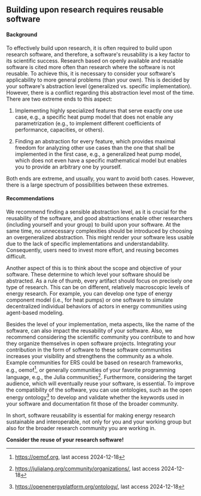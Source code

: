 ## Building upon research requires reusable software

#### Background

To effectively build upon research, it is often required to build upon
research software, and therefore, a software's reusability is a key
factor to its scientific success. Research based on openly available and
reusable software is cited more often than research where the software
is not reusable. To achieve this, it is necessary to consider your
software's applicability to more general problems (than your own). This
is decided by your software's abstraction level (generalized vs.
specific implementation). However, there is a conflict regarding this
abstraction level most of the time. There are two extreme ends to this
aspect:

1.  Implementing highly specialized features that serve exactly one use
    case, e.g., a specific heat pump model that does not enable any
    parametrization (e.g., to implement different coefficients of
    performance, capacities, or others).

2.  Finding an abstraction for every feature, which provides maximal
    freedom for analyzing other use cases than the one that shall be
    implemented in the first case, e.g., a generalized heat pump model,
    which does not even have a specific mathematical model but enables
    you to provide an arbitrary one by yourself.

Both ends are extreme, and usually, you want to avoid both cases.
However, there is a large spectrum of possibilities between these
extremes.

#### Recommendations

We recommend finding a sensible abstraction level, as it is crucial for
the reusability of the software, and good abstractions enable other
researchers (including yourself and your group) to build upon your
software. At the same time, no unnecessary complexities should be
introduced by choosing an overgeneralized abstraction. This might render
your software less usable due to the lack of specific implementations
and understandability. Consequently, users need to invest more effort,
and reusing becomes difficult.

Another aspect of this is to think about the scope and objective of your
software. These determine to which level your software should be
abstracted. As a rule of thumb, every artifact should focus on precisely
one type of research. This can be on different, relatively macroscopic
levels of energy research. For example, you can develop one type of
energy component model (i.e., for heat pumps) or one software to
simulate decentralized individual behaviors of actors in energy
communities using agent-based modeling.

Besides the level of your implementation, meta aspects, like the name of
the software, can also impact the reusability of your software. Also, we
recommend considering the scientific community you contribute to and how
they organize themselves in open software projects. Integrating your
contribution in the form of software to these software communities
increases your visibility and strengthens the community as a whole.
Example communities for ERS could be based on research frameworks,
e.g., oemof[^1], or generally communities of your favorite programming
language, e.g., the Julia communities[^2]. Furthermore, considering the
target audience, which will eventually reuse your software, is
essential. To improve the compatibility of the software, you can use
ontologies, such as the open energy ontology[^3] to develop and validate
whether the keywords used in your software and documentation fit those
of the broader community.

In short, software reusability is essential for making energy research
sustainable and interoperable, not only for you and your working group
but also for the broader research community you are working in.

**Consider the reuse of your research software!**

[^1]: <https://oemof.org>, last access 2024-12-18
[^2]: <https://julialang.org/community/organizations/>, last access
    2024-12-18
[^3]: <https://openenergyplatform.org/ontology/>, last access 2024-12-18
